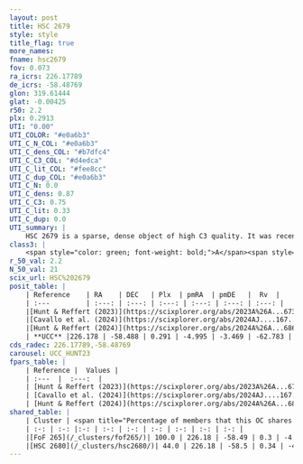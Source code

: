 ```yaml
---
layout: post
title: HSC 2679
style: style
title_flag: true
more_names: 
fname: hsc2679
fov: 0.073
ra_icrs: 226.17789
de_icrs: -58.48769
glon: 319.61444
glat: -0.00425
r50: 2.2
plx: 0.2913
UTI: "0.00"
UTI_COLOR: "#e0a6b3"
UTI_C_N_COL: "#e0a6b3"
UTI_C_dens_COL: "#b7dfc4"
UTI_C_C3_COL: "#d4edca"
UTI_C_lit_COL: "#fee8cc"
UTI_C_dup_COL: "#e0a6b3"
UTI_C_N: 0.0
UTI_C_dens: 0.87
UTI_C_C3: 0.75
UTI_C_lit: 0.33
UTI_C_dup: 0.0
UTI_summary: |
    HSC 2679 is a sparse, dense object of high C3 quality. It was recently reported in the literature.<br><br><span style="color: #99180f; font-weight: bold;">Warning: </span>This is very likely a duplicate object, which shares a large percentage of members with at least one previously reported entry, and a moderate percentage with at least one entry reported in the same catalogue.<br><br><span style="color: #99180f; font-weight: bold;">Warning: </span>contains less than 25 stars with <i>P>0.5</i> estimated.
class3: |
    <span style="color: green; font-weight: bold;">A</span><span style="color: #FFC300; font-weight: bold;">B</span>
r_50_val: 2.2
N_50_val: 21
scix_url: HSC%202679
posit_table: |
    | Reference    | RA    | DEC   | Plx  | pmRA  | pmDE   |  Rv  |
    | :---         | :---: | :---: | :---: | :---: | :---: | :---: |
    |[Hunt & Reffert (2023)](https://scixplorer.org/abs/2023A%26A...673A.114H) | 226.159 | -58.495 | 0.287 | -4.981 | -3.481 | -64.3 |
    |[Cavallo et al. (2024)](https://scixplorer.org/abs/2024AJ....167...12C) | 226.174 | -58.494 | 0.287 | -- | -- | -- |
    |[Hunt & Reffert (2024)](https://scixplorer.org/abs/2024A%26A...686A..42H) | 226.159 | -58.495 | 0.287 | -4.981 | -3.481 | -64.3 |
    | **UCC** |226.178 | -58.488 | 0.291 | -4.995 | -3.469 | -62.783 | 
cds_radec: 226.17789,-58.48769
carousel: UCC_HUNT23
fpars_table: |
    | Reference |  Values |
    | :---  |  :---:  |
    | [Hunt & Reffert (2023)](https://scixplorer.org/abs/2023A%26A...673A.114H) | `AV50=5.659, diffAV50=1.524, MOD50=12.561, logAge50=7.835` |
    | [Cavallo et al. (2024)](https://scixplorer.org/abs/2024AJ....167...12C) | `AV50=5.36, dMod50=12.02, logAge50=7.92, [Fe/H]50=0.13` |
    | [Hunt & Reffert (2024)](https://scixplorer.org/abs/2024A%26A...686A..42H) | `MassJ=2142.94` |
shared_table: |
    | Cluster | <span title="Percentage of members that this OC shares with the ones listed">%</span>   | RA   | DEC   | Plx   | pmRA  | pmDE  | Rv | UTI |
    | :-: | :-: |:-: | :-: | :-: | :-: | :-: | :-: | :-: |
    |[FoF 265](/_clusters/fof265/)| 100.0 | 226.18 | -58.49 | 0.3 | -4.94 | -3.48 | -62.07 |0.62 |
    |[HSC 2680](/_clusters/hsc2680/)| 44.0 | 226.18 | -58.5 | 0.34 | -4.97 | -3.55 | -46.68 |0.0 |
---
```

